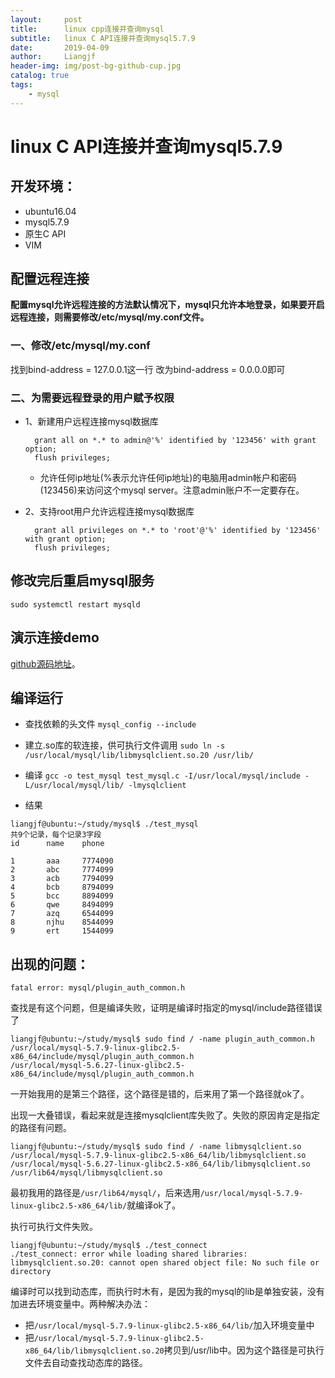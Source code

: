 ```yaml
---
layout:     post                  
title:      linux cpp连接并查询mysql
subtitle:   linux C API连接并查询mysql5.7.9
date:       2019-04-09          
author:     Liangjf                  
header-img: img/post-bg-github-cup.jpg
catalog: true                      
tags:                       
    - mysql
---
```


# linux C API连接并查询mysql5.7.9

## 开发环境：

- ubuntu16.04
- mysql5.7.9
- 原生C API
- VIM

## 配置远程连接
**配置mysql允许远程连接的方法默认情况下，mysql只允许本地登录，如果要开启远程连接，则需要修改/etc/mysql/my.conf文件。**

### 一、修改/etc/mysql/my.conf
找到bind-address = 127.0.0.1这一行
改为bind-address = 0.0.0.0即可

### 二、为需要远程登录的用户赋予权限
- 1、新建用户远程连接mysql数据库

		grant all on *.* to admin@'%' identified by '123456' with grant option; 
		flush privileges;

	- 允许任何ip地址(%表示允许任何ip地址)的电脑用admin帐户和密码(123456)来访问这个mysql server。注意admin账户不一定要存在。

- 2、支持root用户允许远程连接mysql数据库

		grant all privileges on *.* to 'root'@'%' identified by '123456' with grant option;
		flush privileges;


## 修改完后重启mysql服务
`sudo systemctl restart mysqld`

## 演示连接demo
[github源码地址](https://github.com/liangjfblue/ljf_mysql_connector)。

## 编译运行
- 查找依赖的头文件
`mysql_config --include`

- 建立.so库的软连接，供可执行文件调用
`sudo ln -s /usr/local/mysql/lib/libmysqlclient.so.20 /usr/lib/`

- 编译
`gcc -o test_mysql test_mysql.c -I/usr/local/mysql/include -L/usr/local/mysql/lib/ -lmysqlclient`

- 结果
```
liangjf@ubuntu:~/study/mysql$ ./test_mysql     
共9个记录，每个记录3字段
id      name    phone

1       aaa     7774090
2       abc     7774099
3       acb     7794099
4       bcb     8794099
5       bcc     8894099
6       qwe     8494099
7       azq     6544099
8       njhu    8544099
9       ert     1544099
```

## 出现的问题：
`fatal error: mysql/plugin_auth_common.h`

查找是有这个问题，但是编译失败，证明是编译时指定的mysql/include路径错误了

	liangjf@ubuntu:~/study/mysql$ sudo find / -name plugin_auth_common.h
	/usr/local/mysql-5.7.9-linux-glibc2.5-x86_64/include/mysql/plugin_auth_common.h
	/usr/local/mysql-5.6.27-linux-glibc2.5-x86_64/include/mysql/plugin_auth_common.h

一开始我用的是第三个路径，这个路径是错的，后来用了第一个路径就ok了。

出现一大叠错误，看起来就是连接mysqlclient库失败了。失败的原因肯定是指定的路径有问题。

	liangjf@ubuntu:~/study/mysql$ sudo find / -name libmysqlclient.so
	/usr/local/mysql-5.7.9-linux-glibc2.5-x86_64/lib/libmysqlclient.so
	/usr/local/mysql-5.6.27-linux-glibc2.5-x86_64/lib/libmysqlclient.so
	/usr/lib64/mysql/libmysqlclient.so

最初我用的路径是`/usr/lib64/mysql/`，后来选用`/usr/local/mysql-5.7.9-linux-glibc2.5-x86_64/lib/`就编译ok了。

执行可执行文件失败。

	liangjf@ubuntu:~/study/mysql$ ./test_connect 
	./test_connect: error while loading shared libraries: libmysqlclient.so.20: cannot open shared object file: No such file or directory

编译时可以找到动态库，而执行时木有，是因为我的mysql的lib是单独安装，没有加进去环境变量中。两种解决办法：

- 把`/usr/local/mysql-5.7.9-linux-glibc2.5-x86_64/lib/`加入环境变量中
- 把`/usr/local/mysql-5.7.9-linux-glibc2.5-x86_64/lib/libmysqlclient.so.20`拷贝到/usr/lib中。因为这个路径是可执行文件去自动查找动态库的路径。
